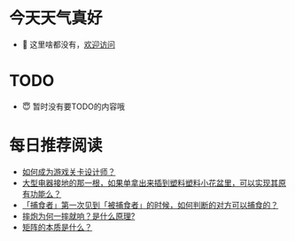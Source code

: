 # 今天天气真好
- 👋 这里啥都没有，[欢迎访问](https://zhangfeng-ola.github.io/)
<!---
- 👀 I’m interested in ...
- 🌱 I’m currently learning ...
- 💞️ I’m looking to collaborate on ...
- 📫 How to reach me ...
- 😇 I'm doing something ...

--->

# TODO 
- 😇 暂时没有要TODO的内容哦

<!---
zhangfeng-ola/zhangfeng-ola is a ✨ special ✨ repository because its `README.md` (this file) appears on your GitHub profile.
You can click the Preview link to take a look at your changes.
--->

# 每日推荐阅读
<!-- BLOG-POST-LIST:START -->
- [如何成为游戏关卡设计师？](https://daily.zhihu.com/story/9761893)
- [大型电器接地的那一根，如果单拿出来插到塑料塑料小花盆里，可以实现其原有功能么？](https://daily.zhihu.com/story/9761902)
- [「捕食者」第一次见到「被捕食者」的时候，如何判断的对方可以捕食的？](https://daily.zhihu.com/story/9761907)
- [摔炮为何一摔就响？是什么原理?](https://daily.zhihu.com/story/9762010)
- [矩阵的本质是什么？](https://daily.zhihu.com/story/9762031)
<!-- BLOG-POST-LIST:END -->
